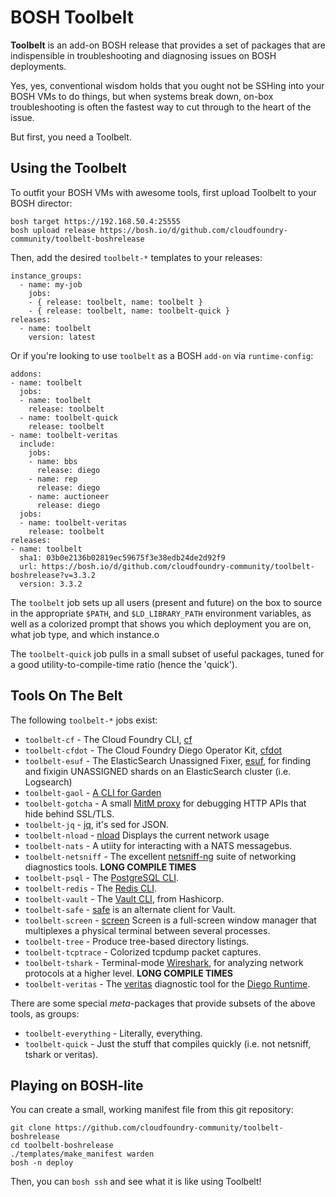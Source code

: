 BOSH Toolbelt
=============

**Toolbelt** is an add-on BOSH release that provides a set of
packages that are indispensible in troubleshooting and diagnosing
issues on BOSH deployments.

Yes, yes, conventional wisdom holds that you ought not be SSHing
into your BOSH VMs to do things, but when systems break down,
on-box troubleshooting is often the fastest way to cut through to
the heart of the issue.

But first, you need a Toolbelt.


Using the Toolbelt
------------------

To outfit your BOSH VMs with awesome tools, first upload Toolbelt
to your BOSH director:

    bosh target https://192.168.50.4:25555
    bosh upload release https://bosh.io/d/github.com/cloudfoundry-community/toolbelt-boshrelease

Then, add the desired `toolbelt-*` templates to your releases:

    instance_groups:
      - name: my-job
        jobs:
        - { release: toolbelt, name: toolbelt }
        - { release: toolbelt, name: toolbelt-quick }
    releases:
      - name: toolbelt
        version: latest

Or if you're looking to use `toolbelt` as a BOSH `add-on` via `runtime-config`:

    addons:
    - name: toolbelt
      jobs:
      - name: toolbelt
        release: toolbelt
      - name: toolbelt-quick
        release: toolbelt
    - name: toolbelt-veritas
      include:
        jobs:
        - name: bbs
          release: diego
        - name: rep
          release: diego
        - name: auctioneer
          release: diego
      jobs:
      - name: toolbelt-veritas
        release: toolbelt
    releases:
    - name: toolbelt
      sha1: 03b0e2136b02819ec59675f3e38edb24de2d92f9
      url: https://bosh.io/d/github.com/cloudfoundry-community/toolbelt-boshrelease?v=3.3.2
      version: 3.3.2

The `toolbelt` job sets up all users (present and future) on the
box to source in the appropriate `$PATH`, and `$LD_LIBRARY_PATH`
environment variables, as well as a colorized prompt that shows
you which deployment you are on, what job type, and which
instance.o

The `toolbelt-quick` job pulls in a small subset of useful
packages, tuned for a good utility-to-compile-time ratio (hence
the 'quick').


Tools On The Belt
-----------------

The following `toolbelt-*` jobs exist:

- `toolbelt-cf` - The Cloud Foundry CLI, [cf][cf]
- `toolbelt-cfdot` - The Cloud Foundry Diego Operator Kit, [cfdot][cfdot]
- `toolbelt-esuf` - The ElasticSearch Unassigned Fixer,
  [esuf][esuf], for finding and fixigin UNASSIGNED shards on an
  ElasticSearch cluster (i.e. Logsearch)
- `toolbelt-gaol` - [A CLI for Garden][gaol]
- `toolbelt-gotcha` - A small [MitM proxy][gotcha] for debugging
  HTTP APIs that hide behind SSL/TLS.
- `toolbelt-jq` - [jq][jq], it's sed for JSON.
- `toolbelt-nload` - [nload][nload] Displays the current network usage
- `toolbelt-nats` - A utiity for interacting with a NATS
  messagebus.
- `toolbelt-netsniff` - The excellent [netsniff-ng][netsniff-ng]
  suite of networking diagnostics tools.  **LONG COMPILE TIMES**
- `toolbelt-psql` - The [PostgreSQL CLI][psql].
- `toolbelt-redis` - The [Redis CLI][redis].
- `toolbelt-vault` - The [Vault CLI][vault], from Hashicorp.
- `toolbelt-safe` - [safe][safe] is an alternate client for Vault.
- `toolbelt-screen` - [screen][screen] Screen is a full-screen window manager that 
  multiplexes a physical terminal between several processes.
- `toolbelt-tree` - Produce tree-based directory listings.
- `toolbelt-tcptrace` - Colorized tcpdump packet captures.
- `toolbelt-tshark` - Terminal-mode [Wireshark][tshark], for
  analyzing network protocols at a higher level.  **LONG COMPILE
  TIMES**
- `toolbelt-veritas` - The [veritas][veritas] diagnostic tool for
  the [Diego Runtime][diego].

There are some special _meta_-packages that provide subsets of the
above tools, as groups:

- `toolbelt-everything` - Literally, everything.
- `toolbelt-quick` - Just the stuff that compiles quickly (i.e.
  not netsniff, tshark or veritas).


Playing on BOSH-lite
--------------------

You can create a small, working manifest file from this git
repository:

    git clone https://github.com/cloudfoundry-community/toolbelt-boshrelease
    cd toolbelt-boshrelease
    ./templates/make_manifest warden
    bosh -n deploy

Then, you can `bosh ssh` and see what it is like using Toolbelt!


[cf]:          https://github.com/cloudfoundry/cli
[cfdot]:       https://github.com/cloudfoundry/cfdot
[esuf]:        https://github.com/starkandwayne/esuf
[gaol]:        https://github.com/contraband/gaol
[gotcha]:      https://github.com/jhunt/gotcha
[jq]:          https://stedolan.github.io/jq/
[netsniff-ng]: http://netsniff-ng.org/
[nload]:       http://www.roland-riegel.de/nload/
[psql]:        http://www.postgresql.org/
[redis]:       http://redis.io/
[vault]:       https://www.vaultproject.io/
[safe]:        https://github.com/jhunt/safe
[screen]:      https://www.gnu.org/software/screen/
[tshark]:      https://www.wireshark.org/
[veritas]:     https://github.com/pivotal-cf-experimental/veritas
[diego]:       https://github.com/cloudfoundry-incubator/diego-release

